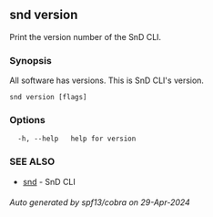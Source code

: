 ## snd version

Print the version number of the SnD CLI.

### Synopsis

All software has versions. This is SnD CLI's version.

```
snd version [flags]
```

### Options

```
  -h, --help   help for version
```

### SEE ALSO

* [snd](snd.md)	 - SnD CLI

###### Auto generated by spf13/cobra on 29-Apr-2024
